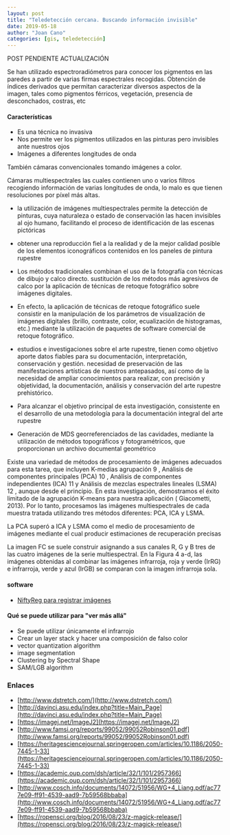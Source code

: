 ```yaml
---
layout: post
title: "Teledetección cercana. Buscando información invisible"
date: 2019-05-18
author: "Joan Cano"
categories: [gis, teledetección]
---
```


POST PENDIENTE ACTUALIZACIÓN

Se han utilizado espectroradiómetros para conocer los pigmentos en las paredes a partir de varias firmas espectrales recogidas.
Obtención de índices derivados que permitan caracterizar diversos aspectos de la imagen, tales como pigmentos férricos, vegetación, presencia de desconchados, costras, etc

#### Características

+ Es una técnica no invasiva
+ Nos permite ver los pigmentos utilizados en las pinturas pero invisibles ante nuestros ojos
+ Imágenes a diferentes longitudes de onda

También cámaras convencionales tomando imágenes a color.

Cámaras multiespectrales las cuales contienen uno o varios filtros recogiendo información de varias longitudes de onda, lo malo es que tienen resoluciones por píxel más altas.



+  la utilización de imágenes multiespectrales permite
la detección de pinturas, cuya naturaleza o estado de conservación las hacen invisibles al ojo
humano, facilitando el proceso de identificación de las escenas pictóricas

+ obtener una reproducción fiel a la realidad y de la mejor calidad posible de los elementos iconográficos contenidos en los paneles de pintura rupestre

+ Los métodos tradicionales combinan el uso de la fotografía con técnicas de dibujo y calco directo.  sustitución de los métodos más agresivos de calco por la aplicación de técnicas de retoque fotográfico sobre imágenes digitales.

+  En efecto, la aplicación de técnicas de retoque fotográfico suele consistir en la manipulación de los parámetros de visualización de imágenes digitales (brillo, contraste, color, ecualización de histogramas, etc.) mediante la utilización de paquetes de software comercial de retoque fotográfico.

+ estudios e investigaciones sobre el arte rupestre, tienen como objetivo aporte datos fiables para su documentación, interpretación,
conservación y gestión.  necesidad de preservación de las manifestaciones artísticas de nuestros antepasados, así como de la necesidad de ampliar conocimientos para realizar, con precisión y objetividad, la documentación, análisis y conservación del arte rupestre prehistórico.  

+ Para alcanzar el objetivo principal de esta investigación, consistente en el desarrollo de una metodología para la documentación integral del arte rupestre  

+ Generación de MDS georreferenciados de las cavidades, mediante la utilización de métodos topográficos y fotogramétricos, que proporcionan un archivo documental geométrico

 Existe una variedad de métodos de procesamiento de imágenes adecuados para esta tarea, que incluyen K-medias agrupación 9 , Análisis de componentes principales (PCA) 10 , Análisis de componentes independientes (ICA) 11 y Análisis de mezclas espectrales lineales (LSMA) 12 , aunque desde el principio. En esta investigación, demostramos el éxito limitado de la agrupación K-means para nuestra aplicación ( Giacometti, 2013). Por lo tanto, procesamos las imágenes multiespectrales de cada muestra tratada utilizando tres métodos diferentes: PCA, ICA y LSMA.

 La PCA superó a ICA y LSMA como el medio de procesamiento de imágenes mediante el cual producir estimaciones de recuperación precisas

La imagen FC se suele construir asignando a sus canales R, G y B tres de las cuatro imágenes de la serie multiespectral. En la Figura  4 a-d, las imágenes obtenidas al combinar las imágenes infrarroja, roja y verde (IrRG) e infrarroja, verde y azul (IrGB) se comparan con la imagen infrarroja sola.

#### software

 + [NiftyReg para registrar imágenes](https://sourceforge.net/projects/niftyreg/)



#### Qué se puede utilizar para "ver más allá"

+ Se puede utilizar únicamente el infrarrojo
+ Crear un layer stack y hacer una composición de falso color
+ vector quantization algorithm
+ image segmentation
+ Clustering by Spectral Shape
+ SAM/LGB algorithm

### Enlaces

+ [http://www.dstretch.com/](http://www.dstretch.com/)
+ [http://davinci.asu.edu/index.php?title=Main_Page](http://davinci.asu.edu/index.php?title=Main_Page)
+ [https://imagej.net/ImageJ2](https://imagej.net/ImageJ2)
+ [http://www.famsi.org/reports/99052/99052Robinson01.pdf](http://www.famsi.org/reports/99052/99052Robinson01.pdf)
+ [https://heritagesciencejournal.springeropen.com/articles/10.1186/2050-7445-1-33](https://heritagesciencejournal.springeropen.com/articles/10.1186/2050-7445-1-33)
+ [https://academic.oup.com/dsh/article/32/1/101/2957366](https://academic.oup.com/dsh/article/32/1/101/2957366)
+ [http://www.cosch.info/documents/14072/51956/WG+4_Liang.pdf/ac777e09-ff91-4539-aad9-7b59568bbaba](http://www.cosch.info/documents/14072/51956/WG+4_Liang.pdf/ac777e09-ff91-4539-aad9-7b59568bbaba)
+ [https://ropensci.org/blog/2016/08/23/z-magick-release/](https://ropensci.org/blog/2016/08/23/z-magick-release/)
